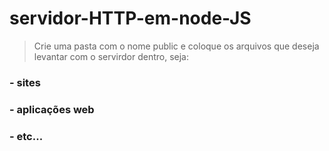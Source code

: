 # servidor-HTTP-em-node-JS

>Crie uma pasta com o nome public e coloque os arquivos que deseja levantar com o servirdor dentro, seja:

### - sites
### - aplicações web 
### - etc...
